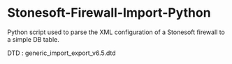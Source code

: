 # Stonesoft-Firewall-Import-Python
Python script used to parse the XML configuration of a Stonesoft firewall to a simple DB table.


DTD :  generic_import_export_v6.5.dtd
